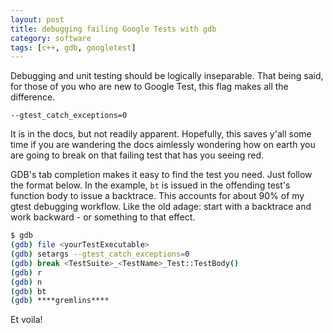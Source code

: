 ```yaml
---
layout: post
title: debugging failing Google Tests with gdb
category: software
tags: [c++, gdb, googletest]
---
```


Debugging and unit testing should be logically inseparable. That being said, for those of you who are new to Google Test, this flag makes all the difference.

`--gtest_catch_exceptions=0`

It is in the docs, but not readily apparent. Hopefully, this saves y'all some time if you are wandering the docs aimlessly wondering how on earth you are going to break on that failing test that has you seeing red.

GDB's tab completion makes it easy to find the test you need. Just follow the format below. In the example, `bt` is issued in the offending test's function body to issue a backtrace. This accounts for about 90% of my gtest debugging workflow. Like the old adage: start with a backtrace and work backward - or something to that effect.


```bash
$ gdb
(gdb) file <yourTestExecutable>
(gdb) setargs --gtest_catch_exceptions=0
(gdb) break <TestSuite>_<TestName>_Test::TestBody()
(gdb) r
(gdb) n
(gdb) bt
(gdb) ****gremlins****
```

Et voila!

